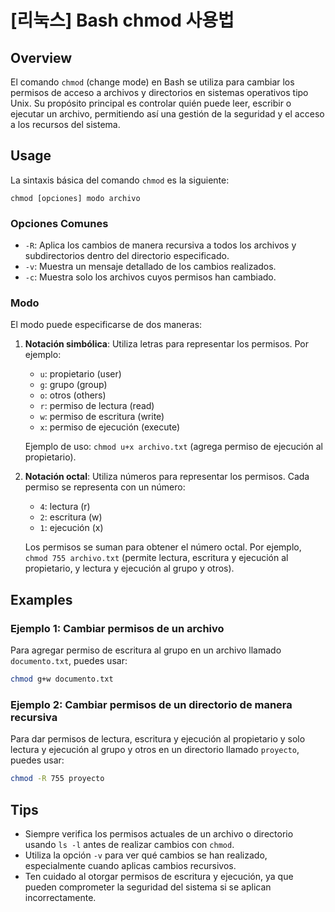 # [리눅스] Bash chmod 사용법

## Overview
El comando `chmod` (change mode) en Bash se utiliza para cambiar los permisos de acceso a archivos y directorios en sistemas operativos tipo Unix. Su propósito principal es controlar quién puede leer, escribir o ejecutar un archivo, permitiendo así una gestión de la seguridad y el acceso a los recursos del sistema.

## Usage
La sintaxis básica del comando `chmod` es la siguiente:

```
chmod [opciones] modo archivo
```

### Opciones Comunes
- `-R`: Aplica los cambios de manera recursiva a todos los archivos y subdirectorios dentro del directorio especificado.
- `-v`: Muestra un mensaje detallado de los cambios realizados.
- `-c`: Muestra solo los archivos cuyos permisos han cambiado.

### Modo
El modo puede especificarse de dos maneras:
1. **Notación simbólica**: Utiliza letras para representar los permisos. Por ejemplo:
   - `u`: propietario (user)
   - `g`: grupo (group)
   - `o`: otros (others)
   - `r`: permiso de lectura (read)
   - `w`: permiso de escritura (write)
   - `x`: permiso de ejecución (execute)

   Ejemplo de uso: `chmod u+x archivo.txt` (agrega permiso de ejecución al propietario).

2. **Notación octal**: Utiliza números para representar los permisos. Cada permiso se representa con un número:
   - `4`: lectura (r)
   - `2`: escritura (w)
   - `1`: ejecución (x)

   Los permisos se suman para obtener el número octal. Por ejemplo, `chmod 755 archivo.txt` (permite lectura, escritura y ejecución al propietario, y lectura y ejecución al grupo y otros).

## Examples
### Ejemplo 1: Cambiar permisos de un archivo
Para agregar permiso de escritura al grupo en un archivo llamado `documento.txt`, puedes usar:

```bash
chmod g+w documento.txt
```

### Ejemplo 2: Cambiar permisos de un directorio de manera recursiva
Para dar permisos de lectura, escritura y ejecución al propietario y solo lectura y ejecución al grupo y otros en un directorio llamado `proyecto`, puedes usar:

```bash
chmod -R 755 proyecto
```

## Tips
- Siempre verifica los permisos actuales de un archivo o directorio usando `ls -l` antes de realizar cambios con `chmod`.
- Utiliza la opción `-v` para ver qué cambios se han realizado, especialmente cuando aplicas cambios recursivos.
- Ten cuidado al otorgar permisos de escritura y ejecución, ya que pueden comprometer la seguridad del sistema si se aplican incorrectamente.